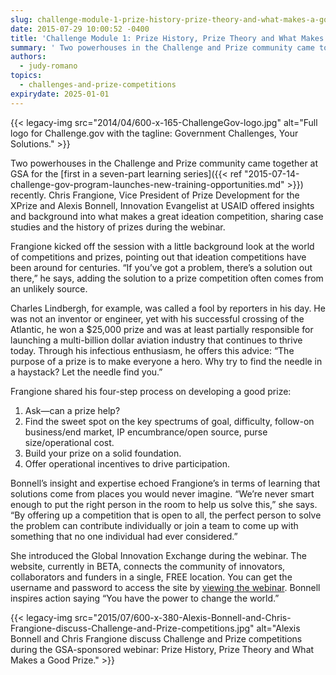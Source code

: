 ```yaml
---
slug: challenge-module-1-prize-history-prize-theory-and-what-makes-a-good-prize
date: 2015-07-29 10:00:52 -0400
title: 'Challenge Module 1: Prize History, Prize Theory and What Makes a Good Prize'
summary: ' Two powerhouses in the Challenge and Prize community came together at GSA for the first in a seven-part learning series recently. Chris Frangione, Vice President of Prize Development for the XPrize and Alexis Bonnell, Innovation Evangelist at USAID offered insights'
authors:
  - judy-romano
topics:
  - challenges-and-prize-competitions
expirydate: 2025-01-01
---
```


{{< legacy-img src="2014/04/600-x-165-ChallengeGov-logo.jpg" alt="Full logo for Challenge.gov with the tagline: Government Challenges, Your Solutions." >}}

Two powerhouses in the Challenge and Prize community came together at GSA for the [first in a seven-part learning series]({{< ref "2015-07-14-challenge-gov-program-launches-new-training-opportunities.md" >}}) recently. Chris Frangione, Vice President of Prize Development for the XPrize and Alexis Bonnell, Innovation Evangelist at USAID offered insights and background into what makes a great ideation competition, sharing case studies and the history of prizes during the webinar.

Frangione kicked off the session with a little background look at the world of competitions and prizes, pointing out that ideation competitions have been around for centuries. “If you’ve got a problem, there’s a solution out there,” he says, adding the solution to a prize competition often comes from an unlikely source.

Charles Lindbergh, for example, was called a fool by reporters in his day. He was not an inventor or engineer, yet with his successful crossing of the Atlantic, he won a $25,000 prize and was at least partially responsible for launching a multi-billion dollar aviation industry that continues to thrive today. Through his infectious enthusiasm, he offers this advice: “The purpose of a prize is to make everyone a hero. Why try to find the needle in a haystack? Let the needle find you.”

Frangione shared his four-step process on developing a good prize:

  1. Ask—can a prize help?
  2. Find the sweet spot on the key spectrums of goal, difficulty, follow-on business/end market, IP encumbrance/open source, purse size/operational cost.
  3. Build your prize on a solid foundation.
  4. Offer operational incentives to drive participation.

Bonnell’s insight and expertise echoed Frangione&#8217;s in terms of learning that solutions come from places you would never imagine. “We’re never smart enough to put the right person in the room to help us solve this,” she says. “By offering up a competition that is open to all, the perfect person to solve the problem can contribute individually or join a team to come up with something that no one individual had ever considered.”

She introduced the Global Innovation Exchange during the webinar. The website, currently in BETA, connects the community of innovators, collaborators and funders in a single, FREE location. You can get the username and password to access the site by [viewing the webinar](https://www.youtube.com/watch?v=i0_CgUfHL04&feature=youtu.be). Bonnell inspires action saying “You have the power to change the world.”

{{< legacy-img src="2015/07/600-x-380-Alexis-Bonnell-and-Chris-Frangione-discuss-Challenge-and-Prize-competitions.jpg" alt="Alexis Bonnell and Chris Frangione discuss Challenge and Prize competitions during the GSA-sponsored webinar: Prize History, Prize Theory and What Makes a Good Prize." >}}
